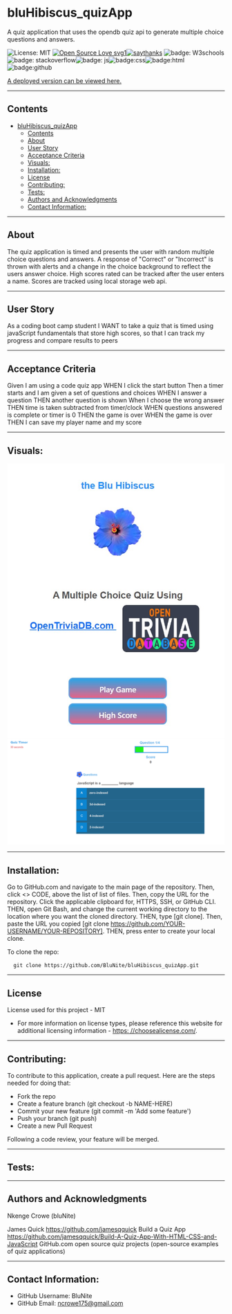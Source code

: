 # bluHibiscus_quizApp

A quiz application that uses the opendb quiz api to generate multiple choice questions and answers.

![License: MIT](https://img.shields.io/badge/License-MIT-blue.svg)
[![Open Source Love svg1](https://badges.frapsoft.com/os/v1/open-source.svg?v=103)](https://github.com/ellerbrock/open-source-badges/)[![saythanks](https://img.shields.io/badge/say-thanks-ff69b4.svg)](https://github.com/jamesqquick)
![badge: W3schools](https://img.shields.io/badge/W3Schools-04AA6D.svg?style=for-the-badge&logo=W3Schools&logoColor=white)![badge: stackoverflow](https://img.shields.io/badge/Stack%20Overflow-F58025.svg?style=for-the-badge&logo=Stack-Overflow&logoColor=white)![badge: js](https://img.shields.io/badge/JavaScript-F7DF1E.svg?style=for-the-badge&logo=JavaScript&logoColor=black)![badge:css](https://img.shields.io/badge/CSS3-1572B6.svg?style=for-the-badge&logo=CSS3&logoColor=white)![badge:html](https://img.shields.io/badge/HTML5-E34F26.svg?style=for-the-badge&logo=HTML5&logoColor=white)![badge:github](https://img.shields.io/badge/GitHub-181717.svg?style=for-the-badge&logo=GitHub&logoColor=white)

[A deployed version can be viewed here.](https://blunite.github.io/bluHibiscus_quizApp/)

---

## Contents

- [bluHibiscus_quizApp](#bluhibiscus_quizapp)
  - [Contents](#contents)
  - [About](#about)
  - [User Story](#user-story)
  - [Acceptance Criteria](#acceptance-criteria)
  - [Visuals:](#visuals)
  - [Installation:](#installation)
  - [License](#license)
  - [Contributing:](#contributing)
  - [Tests:](#tests)
  - [Authors and Acknowledgments](#authors-and-acknowledgments)
  - [Contact Information:](#contact-information)

---

## About

The quiz application is timed and presents the user with random multiple choice questions and answers. A response of "Correct" or "Incorrect" is thrown with alerts and a change in the choice background to reflect the users answer choice. High scores rated can be tracked after the user enters a name. Scores are tracked using local storage web api.

---

## User Story

As a coding boot camp student
I WANT to take a quiz that is timed using javaScript fundamentals that store high scores,
so that I can track my progress and compare results to peers

---

## Acceptance Criteria

Given I am using a code quiz app
WHEN I click the start button
Then a timer starts and I am given a set of questions and choices
WHEN I answer a question
THEN another question is shown
When I choose the wrong answer
THEN time is taken subtracted from timer/clock
WHEN questions answered is complete or timer is 0
THEN the game is over
WHEN the game is over
THEN I can save my player name and my score

---

## Visuals:

![image-index](assets/blu_hibiscus_index_html.jpg)
![image-game](assets/blu_hibiscus_game_js.png)

---

## Installation:

Go to GitHub.com and navigate to the main page of the repository. Then, click <> CODE, above the list of list of files. Then, copy the URL for the repository. Click the applicable clipboard for, HTTPS, SSH, or GitHub CLI. THEN, open Git Bash, and change the current working directory to the location where you want the cloned directory. THEN, type [git clone]. Then, paste the URL you copied [git clone https://github.com/YOUR-USERNAME/YOUR-REPOSITORY]. THEN, press enter to create your local clone.

To clone the repo:

      git clone https://github.com/BluNite/bluHibiscus_quizApp.git

---

## License

License used for this project - MIT

- For more information on license types, please reference this website
  for additional licensing information - [https: //choosealicense.com/](https://choosealicense.com/).

---

## Contributing:

To contribute to this application, create a pull request.
Here are the steps needed for doing that:

- Fork the repo
- Create a feature branch (git checkout -b NAME-HERE)
- Commit your new feature (git commit -m 'Add some feature')
- Push your branch (git push)
- Create a new Pull Request

Following a code review, your feature will be merged.

---

## Tests:

---

## Authors and Acknowledgments

Nkenge Crowe (bluNite)

James Quick https://github.com/jamesqquick
Build a Quiz App https://github.com/jamesqquick/Build-A-Quiz-App-With-HTML-CSS-and-JavaScript
GitHub.com open source quiz projects (open-source examples of quiz applications)

---

## Contact Information:

- GitHub Username: BluNite
- GitHub Email: ncrowe175@gmail.com
